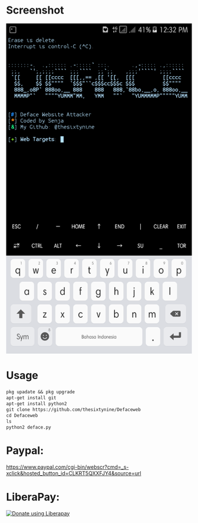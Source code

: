 # Screenshot
![](./images/Screenshot.png)
# Usage
```
pkg upadate && pkg upgrade
apt-get install git
apt-get install python2
git clone https://github.com/thesixtynine/Defaceweb
cd Defaceweb
ls
python2 deface.py
```
# Paypal:
https://www.paypal.com/cgi-bin/webscr?cmd=_s-xclick&hosted_button_id=CLKRT5QXXFJY4&source=url
# LiberaPay:
<noscript><a href="https://liberapay.com/thesixtynine/donate"><img alt="Donate using Liberapay" src="https://liberapay.com/assets/widgets/donate.svg"></a></noscript>
